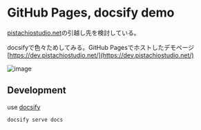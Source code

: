 # GitHub Pages, docsify demo

[pistachiostudio.net](https://pistachiostudio.net/)の引越し先を検討している。

docsifyで色々ためしてみる。GitHub Pagesでホストしたデモページ  
[https://dev.pistachiostudio.net/](https://dev.pistachiostudio.net/)

![image](https://user-images.githubusercontent.com/4445606/179336234-77d5e794-be38-41cb-b589-e2cd5e336a74.png)

## Development

use [docsify](https://docsify.js.org/#/quickstart)

```
docsify serve docs
```